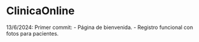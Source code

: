 # ClinicaOnline

13/6/2024: Primer commit:
	- Página de bienvenida.
	- Registro funcional con fotos para pacientes.

